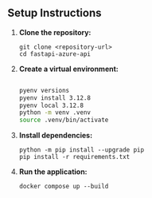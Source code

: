 ## Setup Instructions

1. **Clone the repository:**
   ```
   git clone <repository-url>
   cd fastapi-azure-api
   ```

2. **Create a virtual environment:**
   ```bash
   
   pyenv versions
   pyenv install 3.12.8
   pyenv local 3.12.8
   python -m venv .venv
   source .venv/bin/activate
   ```


3. **Install dependencies:**
   ```
   python -m pip install --upgrade pip
   pip install -r requirements.txt
   ```

4. **Run the application:**
   ```
   docker compose up --build
   ```
